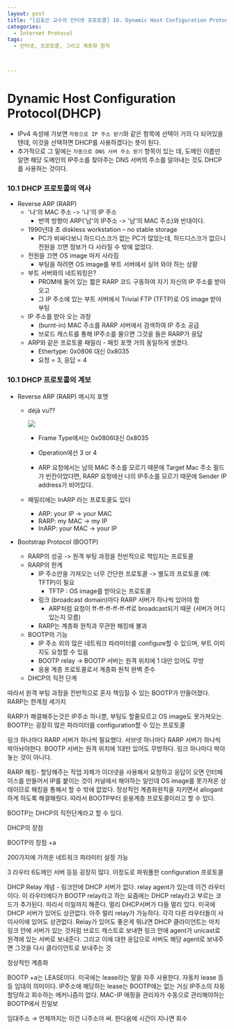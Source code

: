 ```yaml
---
layout: post
title: "[김효곤 교수의 인터넷 프로토콜] 10. Dynamic Host Configuration Protocol(DHCP)"
categories:
  - Internet Protocol
tags:
  - 인터넷, 프로토콜, 그리고 계층화 원칙



---
```


# Dynamic Host Configuration Protocol(DHCP)

- IPv4 속성에 가보면 `자동으로 IP 주소 받기`와 같은 항목에 선택이 거의 다 되어있을 텐데, 이것을 선택하면 DHCP를 사용하겠다는 뜻이 된다.
- 추가적으로 그 밑에는 `자동으로 DNS 서버 주소 받기` 항목이 있는 데, 도메인 이름만 알면 해당 도메인의 IP주소를 찾아주는 DNS 서버의 주소를 알아내는 것도 DHCP를 사용하는 것이다.

### 10.1 DHCP 프로토콜의 역사

- Reverse ARP (RARP) 
  - '나'의 MAC 주소 -> '나'의 IP 주소
    - 번역 방향이 ARP('남'의 IP주소 -> '남'의 MAC 주소)와 반대이다.
  - 1990년대 초 diskless workstation – no stable storage
    - PC가 비싸다보니 하드디스크가 없는 PC가 많았는데, 하드디스크가 없으니 전원을 끄면 정보가 다 사라질 수 밖에 없었다.
  - 전원을 끄면 OS image 마저 사라짐
    - 부팅을 하려면 OS image를 부트 서버에서 실어 와야 하는 상황
  - 부트 서버와의 네트워킹은?
    - PROM에 들어 있는 짧은 RARP 코드 구동하여 자기 자신의 IP 주소를 받아오고
    - 그 IP 주소에 있는 부트 서버에서 Trivial FTP (TFTP)로 OS image 받아 부팅
  - IP 주소를 받아 오는 과정
    - (burnt-in) MAC 주소를 RARP 서버에서 검색하여 IP 주소 공급
    - 브로드 캐스트를 통해 IP주소를 물으면 그것을 들은 RARP가 응답
  - ARP와 같은 프로토콜 패밀리 - 패킷 포맷 거의 동일하게 생겼다.
    - Ethertype: 0x0806 대신 0x8035
    - 요청 = 3, 응답 = 4

### 10.1 DHCP 프로토콜의 계보

- Reverse ARP (RARP) 메시지 포맷

  - déjà vu??

    ![]({{site.url}}/assets/images/139.png)

    - Frame Type에서는 0x0806대신 0x8035
    - Operation에선 3 or 4

    - ARP 요청에서는 남의 MAC 주소를 모르기 때문에 Target Mac 주소 필드가 빈칸이었다면, RARP 요청에선 나의 IP주소를 모르기 때문에 Sender IP address가 비어있다.

  - 패밀리에는 InARP 라는 프로토콜도 있다

    - ARP: your IP -> your MAC
    - RARP: my MAC -> my IP
    - InARP: your MAC -> your IP

- Bootstrap Protocol (BOOTP)
  - RARP의 성공 -> 원격 부팅 과정을 전반적으로 책임지는 프로토콜
  - RARP의 한계
    - IP 주소만을 가져오는 너무 간단한 프로토콜 -> 별도의 프로토콜 (예: TFTP)이 필요
      - TFTP : OS image를 받아오는 프로토콜
    - 링크 (broadcast domain)마다 RARP 서버가 하나씩 있어야 함
      - ARP처럼 요청이 ff-ff-ff-ff-ff-ff로 broadcast되기 때문 (서버가 어디 있는지 모름)
    - RARP는 계층화 원칙과 무관한 해킹에 불과
  - BOOTP의 기능
    - IP 주소 외의 많은 네트워크 파라미터를 configure할 수 있으며, 부트 이미지도 요청할 수 있음
    - BOOTP relay -> BOOTP 서버는 원격 위치에 1 대만 있어도 무방
    - 응용 계층 프로토콜로서 계층화 원칙 완벽 준수
  - DHCP의 직전 단계

따라서 원격 부팅 과정을 전반적으로 혼자 책임질 수 있는 BOOTP가 만들어졌다. RARP는 한계점 세가지

RARP가 해결해주는것은 IP주소 하나뿐, 부팅도 할줄모르고 OS image도 못가져오는. BOOTP는 굉장히 많은 파라미터를 configuration할 수 있는 프로토콜

링크 하나마다 RARP 서버가 하나씩 필요했다. 서브넷 하나마다 RARP 서버가 하나씩 박아놔야한다. BOOTP 서버는 원격 위치에 1대만 있어도 무방하다. 링크 하나마다 박아놓는 것이 아니다.

RARP 해킹- 할당해주는 작업 자체가 이더넷을 사용해서 요청하고 응답이 오면 인터페이스를 만들어서 IP를 붙이는 것이 커널에서 해야하는 일인데 OS image를 못가져온 상태이므로 해킹을 통해서 할 수 밖에 없었다. 정상적인 계층화원칙을 지키면서 allogant하게 하도록 해결해줬다. 따라서 BOOTP부터 응용계층 프로토콜이라고 할 수 있다.

BOOTP는 DHCP의 직전단계라고 할 수 있다.

DHCP의 장점

BOOTP의 장점 +a

200가지에 가까운 네트워크 파라미터 설정 가능

3 라우터 6도메인 서버 등등 굉장히 많다. 이정도로 파워풀한 configuration 프로토콜

DHCP Relay 개념 - 링크안에 DHCP 서버가 없다. relay agent가 있는데 이건 라우터이다. 이 라우터에다가 BOOTP relay라고 하는 요즘에는 DHCP relay라고 부르는 코드가 추가된다. 따라서 이일까지 해준다. 멀리 DHCP서버가 다들 멀리 있다. 미국에  DHCP 서버가 있어도 상관없다. 아주 멀리 relay가 가능하다. 각각 다른 라우터들이 사이사이에 있어도 상관없다. Relay가 있어도 좋은게 뭐냐면 DHCP 클라이언트는 마치 링크 안에 서버가 있는 것처럼 브로드 캐스트로 보내면 링크 안에 agent가  unicast로 원격에 있는 서버로 보내준다. 그리고 이에 대한 응답으로 서버도 해당 agent로 보내주면 그것을 다시 클라이언트로 보내주는 것

정상적인 계층화

BOOTP +a는 LEASE이다. 미국에는 lease라는 말을 자주 사용한다. 자동차 lease 등등 임대의 의미이다. IP주소에 해당하는 lease는 BOOTP에는 없는 거싱 IP주소의 자동 할당하고 회수하는 메커니즘이 없다. MAC-IP 매핑을 관리자가 수동으로 관리해야하는 BOOTP에서 진일보

임대주소 → 언제까지는 이건 니주소야 써. 한다음에 시간이 지나면 회수